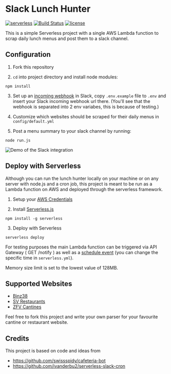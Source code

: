 # Slack Lunch Hunter

[![serverless](http://public.serverless.com/badges/v3.svg)](http://www.serverless.com)
[![Build Status](https://travis-ci.org/amuelli/serverless-slack-lunch-hunter.svg?branch=master&style=flat-square)](https://travis-ci.org/amuelli/serverless-slack-lunch-hunter)
[![license](https://img.shields.io/github/license/amuelli/serverless-slack-lunch-hunter.svg)]()

This is a simple Serverless project with a single AWS Lambda function to scrap daily lunch menus and post them to a slack channel.

## Configuration

1. Fork this repository

2. `cd` into project directory and install node modules:
  ```shell
  npm install
  ```

3. Set up an [incoming webhook](https://my.slack.com/services/new/incoming-webhook/) in Slack, copy `.env.example` file to `.env` and insert your Slack incoming webhook url there.
  (You'll see that the webhook is separated into 2 env variabes, this is because of testing.)

4. Customize which websites should be scraped for their daily menus in `config/default.yml`

5. Post a menu summary to your slack channel by running:
  ```shell
  node run.js
  ```
  ![Demo of the Slack integration](http://i.imgur.com/b5p2Ye5.png)

## Deploy with Serverless
Although you can run the lunch hunter locally on your machine or on any server with node.js and a cron job, this project is meant to be run as a Lambda function on AWS and deployed through the serverless framework.
1.  Setup your [AWS Credentials](https://github.com/serverless/serverless/blob/master/docs/providers/aws/guide/credentials.md)

2. Install [Serverless.js](https://serverless.com)
  ```shell
  npm install -g serverless
  ```

3. Deploy with Serverless
  ```shell
  serverless deploy
  ```

For testing purposes the main Lambda function can be triggered via API Gateway ( GET /notify ) as well as a [schedule event](https://serverless.com/framework/docs/providers/aws/events/schedule/#schedule) (you can change the specific time in `serverless.yml`).

Memory size limit is set to the lowest value of 128MB.

## Supported Websites
 - [Binz38](http://www.binz-38.ch/)
 - [SV Restaurants](http://www.sv-restaurant.ch/)
 - [ZFV Cantines](https://zfv.ch/de/betriebe/personalrestaurants)

Feel free to fork this project and write your own parser for your favourite cantine or restaurant website.


## Credits
This project is based on code and ideas from
 - https://github.com/swissspidy/cafeteria-bot
 - https://github.com/ivanderbu2/serverless-slack-cron
